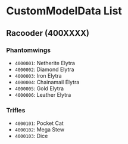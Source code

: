 # CustomModelData List

## Racooder (400XXXX)

### Phantomwings

- `4000001`: Netherite Elytra
- `4000002`: Diamond Elytra
- `4000003`: Iron Elytra
- `4000004`: Chainamail Elytra
- `4000005`: Gold Elytra
- `4000006`: Leather Elytra

### Trifles

- `4000101`: Pocket Cat
- `4000102`: Mega Stew
- `4000103`: Dice
